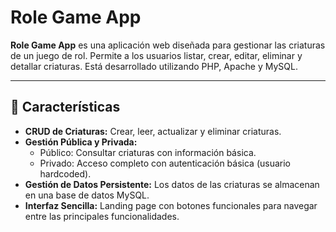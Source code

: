 # Role Game App

**Role Game App** es una aplicación web diseñada para gestionar las criaturas de un juego de rol. Permite a los usuarios listar, crear, editar, eliminar y detallar criaturas. Está desarrollado utilizando PHP, Apache y MySQL.

---

## 🚀 Características

- **CRUD de Criaturas:** Crear, leer, actualizar y eliminar criaturas.
- **Gestión Pública y Privada:**
  - Público: Consultar criaturas con información básica.
  - Privado: Acceso completo con autenticación básica (usuario hardcoded).
- **Gestión de Datos Persistente:** Los datos de las criaturas se almacenan en una base de datos MySQL.
- **Interfaz Sencilla:** Landing page con botones funcionales para navegar entre las principales funcionalidades.
